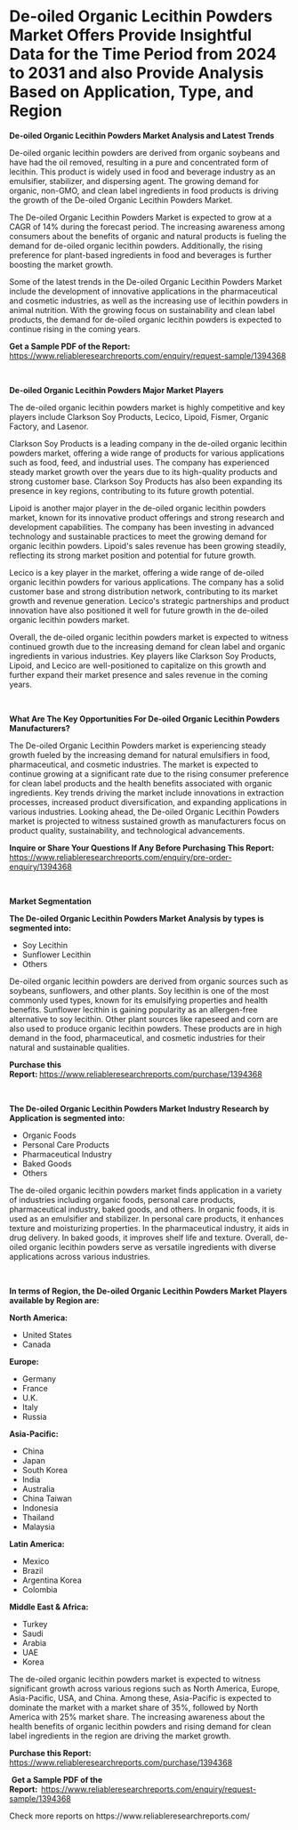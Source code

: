 <p><h1>De-oiled Organic Lecithin Powders Market Offers Provide Insightful Data for the Time Period from 2024 to 2031 and also Provide Analysis Based on Application, Type, and Region</h1></p><p><strong>De-oiled Organic Lecithin Powders Market Analysis and Latest Trends</strong></p>
<p><p>De-oiled organic lecithin powders are derived from organic soybeans and have had the oil removed, resulting in a pure and concentrated form of lecithin. This product is widely used in food and beverage industry as an emulsifier, stabilizer, and dispersing agent. The growing demand for organic, non-GMO, and clean label ingredients in food products is driving the growth of the De-oiled Organic Lecithin Powders Market.</p><p>The De-oiled Organic Lecithin Powders Market is expected to grow at a CAGR of 14% during the forecast period. The increasing awareness among consumers about the benefits of organic and natural products is fueling the demand for de-oiled organic lecithin powders. Additionally, the rising preference for plant-based ingredients in food and beverages is further boosting the market growth.</p><p>Some of the latest trends in the De-oiled Organic Lecithin Powders Market include the development of innovative applications in the pharmaceutical and cosmetic industries, as well as the increasing use of lecithin powders in animal nutrition. With the growing focus on sustainability and clean label products, the demand for de-oiled organic lecithin powders is expected to continue rising in the coming years.</p></p>
<p><strong>Get a Sample PDF of the Report:&nbsp;</strong> <a href="https://www.reliableresearchreports.com/enquiry/request-sample/1394368">https://www.reliableresearchreports.com/enquiry/request-sample/1394368</a></p>
<p>&nbsp;</p>
<p><strong>De-oiled Organic Lecithin Powders Major Market Players</strong></p>
<p><p>The de-oiled organic lecithin powders market is highly competitive and key players include Clarkson Soy Products, Lecico, Lipoid, Fismer, Organic Factory, and Lasenor.</p><p>Clarkson Soy Products is a leading company in the de-oiled organic lecithin powders market, offering a wide range of products for various applications such as food, feed, and industrial uses. The company has experienced steady market growth over the years due to its high-quality products and strong customer base. Clarkson Soy Products has also been expanding its presence in key regions, contributing to its future growth potential.</p><p>Lipoid is another major player in the de-oiled organic lecithin powders market, known for its innovative product offerings and strong research and development capabilities. The company has been investing in advanced technology and sustainable practices to meet the growing demand for organic lecithin powders. Lipoid's sales revenue has been growing steadily, reflecting its strong market position and potential for future growth.</p><p>Lecico is a key player in the market, offering a wide range of de-oiled organic lecithin powders for various applications. The company has a solid customer base and strong distribution network, contributing to its market growth and revenue generation. Lecico's strategic partnerships and product innovation have also positioned it well for future growth in the de-oiled organic lecithin powders market.</p><p>Overall, the de-oiled organic lecithin powders market is expected to witness continued growth due to the increasing demand for clean label and organic ingredients in various industries. Key players like Clarkson Soy Products, Lipoid, and Lecico are well-positioned to capitalize on this growth and further expand their market presence and sales revenue in the coming years.</p></p>
<p>&nbsp;</p>
<p><strong>What Are The Key Opportunities For De-oiled Organic Lecithin Powders Manufacturers?</strong></p>
<p><p>The De-oiled Organic Lecithin Powders market is experiencing steady growth fueled by the increasing demand for natural emulsifiers in food, pharmaceutical, and cosmetic industries. The market is expected to continue growing at a significant rate due to the rising consumer preference for clean label products and the health benefits associated with organic ingredients. Key trends driving the market include innovations in extraction processes, increased product diversification, and expanding applications in various industries. Looking ahead, the De-oiled Organic Lecithin Powders market is projected to witness sustained growth as manufacturers focus on product quality, sustainability, and technological advancements.</p></p>
<p><strong>Inquire or Share Your Questions If Any Before Purchasing This Report:</strong> <a href="https://www.reliableresearchreports.com/enquiry/pre-order-enquiry/1394368">https://www.reliableresearchreports.com/enquiry/pre-order-enquiry/1394368</a></p>
<p>&nbsp;</p>
<p><strong>Market Segmentation</strong></p>
<p><strong>The De-oiled Organic Lecithin Powders Market Analysis by types is segmented into:</strong></p>
<p><ul><li>Soy Lecithin</li><li>Sunflower Lecithin</li><li>Others</li></ul></p>
<p><p>De-oiled organic lecithin powders are derived from organic sources such as soybeans, sunflowers, and other plants. Soy lecithin is one of the most commonly used types, known for its emulsifying properties and health benefits. Sunflower lecithin is gaining popularity as an allergen-free alternative to soy lecithin. Other plant sources like rapeseed and corn are also used to produce organic lecithin powders. These products are in high demand in the food, pharmaceutical, and cosmetic industries for their natural and sustainable qualities.</p></p>
<p><strong>Purchase this Report:&nbsp;</strong><a href="https://www.reliableresearchreports.com/purchase/1394368">https://www.reliableresearchreports.com/purchase/1394368</a></p>
<p>&nbsp;</p>
<p><strong>The De-oiled Organic Lecithin Powders Market Industry Research by Application is segmented into:</strong></p>
<p><ul><li>Organic Foods</li><li>Personal Care Products</li><li>Pharmaceutical Industry</li><li>Baked Goods</li><li>Others</li></ul></p>
<p><p>The de-oiled organic lecithin powders market finds application in a variety of industries including organic foods, personal care products, pharmaceutical industry, baked goods, and others. In organic foods, it is used as an emulsifier and stabilizer. In personal care products, it enhances texture and moisturizing properties. In the pharmaceutical industry, it aids in drug delivery. In baked goods, it improves shelf life and texture. Overall, de-oiled organic lecithin powders serve as versatile ingredients with diverse applications across various industries.</p></p>
<p>&nbsp;</p>
<p><strong>In terms of Region, the De-oiled Organic Lecithin Powders Market Players available by Region are:</strong></p>
<p>
    <p> <strong> North America: </strong>
        <ul>
            <li>United States</li>
            <li>Canada</li>
        </ul>
        </p> 
    <p> <strong> Europe: </strong>
        <ul>
            <li>Germany</li>
            <li>France</li>
            <li>U.K.</li>
            <li>Italy</li>
            <li>Russia</li>
        </ul>
        </p> 
    <p> <strong> Asia-Pacific: </strong>
        <ul>
            <li>China</li>
            <li>Japan</li>
            <li>South Korea</li>
            <li>India</li>
            <li>Australia</li>
            <li>China Taiwan</li>
            <li>Indonesia</li>
            <li>Thailand</li>
            <li>Malaysia</li>
        </ul>
        </p> 
    <p> <strong> Latin America: </strong>
        <ul>
            <li>Mexico</li>
            <li>Brazil</li>
            <li>Argentina Korea</li>
            <li>Colombia</li>
        </ul>
        </p> 
    <p> <strong> Middle East & Africa: </strong>
        <ul>
            <li>Turkey</li>
            <li>Saudi</li>
            <li>Arabia</li>
            <li>UAE</li>
            <li>Korea</li>
        </ul>
    </p>
    </p>
<p><p>The de-oiled organic lecithin powders market is expected to witness significant growth across various regions such as North America, Europe, Asia-Pacific, USA, and China. Among these, Asia-Pacific is expected to dominate the market with a market share of 35%, followed by North America with 25% market share. The increasing awareness about the health benefits of organic lecithin powders and rising demand for clean label ingredients in the region are driving the market growth.</p></p>
<p><strong>Purchase this Report: </strong><a href="https://www.reliableresearchreports.com/purchase/1394368">https://www.reliableresearchreports.com/purchase/1394368</a></p>
<p>&nbsp;<strong>Get a Sample PDF of the Report:&nbsp;&nbsp;</strong><a href="https://www.reliableresearchreports.com/enquiry/request-sample/1394368">https://www.reliableresearchreports.com/enquiry/request-sample/1394368</a></p>
<p><strong></strong></p>
<p>Check more reports on https://www.reliableresearchreports.com/</p>